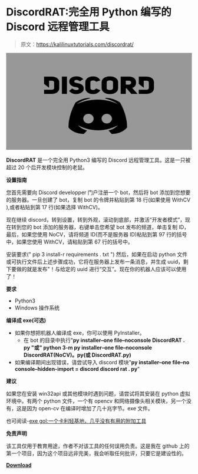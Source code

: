 # DiscordRAT:完全用 Python 编写的 Discord 远程管理工具

> 原文：<https://kalilinuxtutorials.com/discordrat/>

[![DiscordRAT : Discord Remote Administration Tool Fully Written In Python](img//d685523b3aa0f973204714f65b4b3b51.png "DiscordRAT : Discord Remote Administration Tool Fully Written In Python")](https://1.bp.blogspot.com/-MdlLTFEEtak/XsTFpbwQnFI/AAAAAAAAGXU/qRghGqqnaWoCsNdS0lkfzujzCAPj4vy8wCLcBGAsYHQ/s1600/Discord.png)

**DiscordRAT** 是一个完全用 Python3 编写的 Discord 远程管理工具。这是一只被超过 20 个后开发模块控制的老鼠。

**设置指南**

您首先需要向 Discord developper 门户注册一个 bot，然后将 bot 添加到您想要的服务器。一旦创建了 bot，复制 bot 的令牌并粘贴到第 18 行(如果使用 WithCV ),或者粘贴到第 17 行(如果选择 WithCV)。

现在继续 discord，转到设置，转到外观，滚动到底部，并激活“开发者模式”，现在转到您的 bot 添加的服务器，右键单击您希望 bot 发布的频道，单击复制 ID，最后，如果您使用 NoCV，请将频道 ID(而不是服务器 ID)粘贴到第 97 行的括号中，如果您使用 WithCV，请粘贴到第 67 行的括号中。

安装要求(" pip 3 install-r requirements . txt ")
然后，如果在启动 python 文件或可执行文件后上述步骤成功，它将在服务器上发布一条消息，并生成 uuid，剩下要做的就是发布"！与给定的 uuid 进行“交互”。现在你的机器人应该可以使用了！

**要求**

*   Python3
*   Windows 操作系统

**编译成 exe(可选)**

*   如果你想把机器人编译成 exe，你可以使用 PyInstaller。
    *   在 bot 的目录中执行"**py installer–one file–noconsole DiscordRAT . py "或" python 3-m py installer–one file–noconsole DiscordRAT(NoCV)。py(或 DiscordRAT.py)**
*   如果编译期间出现错误，请尝试导入 discord 模块"**py installer–one file–no console–hidden-import = discord discord rat . py**"

**建议**

如果您在安装 win32api 或其他模块时遇到问题，请尝试将其安装在 python 虚拟环境中。有两个 python 文件，一个有 opencv 和网络摄像头相关模块，另一个没有，这是因为 open-cv 在编译时增加了几十兆字节。exe 文件。

也可阅读-[exe gol:一个卡利轻基地，几乎没有有用的附加工具](https://kalilinuxtutorials.com/exegol/)

**免责声明**

该工具仅用于教育用途，作者不对该工具的任何误用负责。这是我在 github 上的第一个项目，因为这个项目远非完美，我会听取任何批评，只要它是建设性的。

[**Download**](https://github.com/Sp00p64/DiscordRAT)